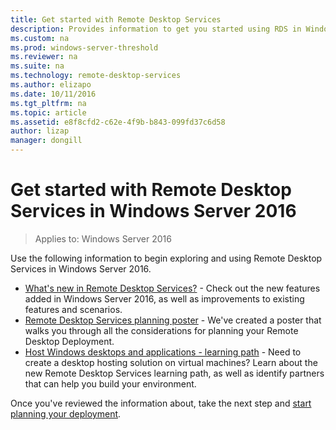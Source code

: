 ```yaml
---
title: Get started with Remote Desktop Services
description: Provides information to get you started using RDS in Windows Server 2016.
ms.custom: na
ms.prod: windows-server-threshold
ms.reviewer: na
ms.suite: na
ms.technology: remote-desktop-services
ms.author: elizapo
ms.date: 10/11/2016  
ms.tgt_pltfrm: na
ms.topic: article
ms.assetid: e8f8cfd2-c62e-4f9b-b843-099fd37c6d58
author: lizap
manager: dongill
---
```

# Get started with Remote Desktop Services in Windows Server 2016

> Applies to: Windows Server 2016

Use the following information to begin exploring and using Remote Desktop Services in Windows Server 2016.

- [What's new in Remote Desktop Services?](rds-whats-new.md) - Check out the new features added in Windows Server 2016, as well as improvements to existing features and scenarios.
- [Remote Desktop Services planning poster](rds-poster.md) - We've created a poster that walks you through all the considerations for planning your Remote Desktop Deployment.
- [Host Windows desktops and applications - learning path](rds-hosting-partners.md) - Need to create a desktop hosting solution on virtual machines? Learn about the new Remote Desktop Services learning path, as well as identify partners that can help you build your environment.

Once you've reviewed the information about, take the next step and [start planning your deployment](rds-plan-and-design.md).